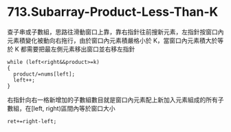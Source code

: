 # 713.Subarray-Product-Less-Than-K

查子串或子數組，思路往滑動窗口上靠，靠右指針往前搜新元素，左指針按窗口內元素積變化被動向右拖行，由於窗口內元素積嚴格小於 K，當窗口內元素積大於等於 K 都需要把最左側元素移出窗口並右移左指針

```
while (left<right&&product>=k)
{
  product/=nums[left];
  left++;
}
```

右指針向右一格新增加的子數組數目就是窗口內元素配上新加入元素組成的所有子數組，在[left, right)區間內等於窗口大小

```
ret+=right-left;
```
